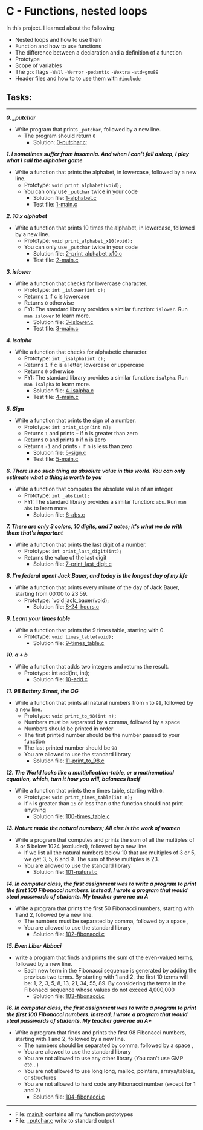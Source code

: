# **C - Functions, nested loops**

In this project. I learned about the following:
* Nested loops and how to use them
* Function and how to use functions
* The difference between a declaration and a definition of a function
* Prototype
* Scope of variables
* The `gcc` flags `-Wall` `-Werror` `-pedantic` `-Wextra` `-std=gnu89`
* Header files and how to to use them with `#include`

## Tasks:
***
_**0. _putchar**_
  * Write program that prints `_putchar`, followed by a new line.
    * The program should return `0`
      * Solution: [0-putchar.c](./0-putchar.c):

_**1. I sometimes suffer from insomnia. And when I can't fall asleep, I play what I call the alphabet game**_
  * Write a function that prints the alphabet, in lowercase, followed by a new line.
    * Prototype: `void print_alphabet(void);`
    * You can only use `_putchar` twice in your code
      * Solution file: [1-alphabet.c](./1-alphabet.c)
      * Test file: [1-main.c](./1-main.c)

_**2. 10 x alphabet**_
  * Write a function that prints 10 times the alphabet, in lowercase, followed by a new line.
    * Prototype: `void print_alphabet_x10(void);`
    * You can only use `_putchar` twice in your code
      * Solution file: [2-print_alphabet_x10.c](./2-print_alphabet_x10.c)
      * Test file: [2-main.c](./2-main.c)

_**3. islower**_
  * Write a function that checks for lowercase character.
     * Prototype: `int _islower(int c);`
     * Returns `1` if c is lowercase
     * Returns `0` otherwise
     * FYI: The standard library provides a similar function: `islower`. Run `man islower` to learn more.
       * Solution file: [3-islower.c](./3-islower.c)
       * Test file: [3-main.c](./3-main.c)

_**4. isalpha**_
  * Write a function that checks for alphabetic character.
    * Prototype: `int _isalpha(int c);`
    * Returns `1` if c is a letter, lowercase or uppercase
    * Returns `0` otherwise
    * FYI: The standard library provides a similar function: `isalpha`. Run `man isalpha` to learn more.
      * Solution file: [4-isalpha.c](./4-isalpha.c)
      * Test file: [4-main.c](./4-main.c)

_**5. Sign**_
  * Write a function that prints the sign of a number.
    * Prototype: `int print_sign(int n);`
    * Returns `1` and prints `+` if n is greater than zero
    * Returns `0` and prints `0` if n is zero
    * Returns `-1` and prints `-` if n is less than zero
      * Solution file: [5-sign.c](./5-sign.c)
      * Test file: [5-main.c](./5-main.c)

_**6. There is no such thing as absolute value in this world. You can only estimate what a thing is worth to you**_
  * Write a function that computes the absolute value of an integer.
    * Prototype: `int _abs(int);`
    * FYI: The standard library provides a similar function: `abs`. Run `man abs` to learn more.
      * Solution file: [6-abs.c](./6-abs.c)

_**7. There are only 3 colors, 10 digits, and 7 notes; it's what we do with them that's important**_
  * Write a function that prints the last digit of a number.
    * Prototype: `int print_last_digit(int);`
    * Returns the value of the last digit
      * Solution file: [7-print_last_digit.c](./7-print_last_digit.c)
    
_**8. I'm federal agent Jack Bauer, and today is the longest day of my life**_
  * Write a function that prints every minute of the day of Jack Bauer, starting from 00:00 to 23:59.
    * Prototype: `void jack_bauer(void);
      * Solution file: [8-24_hours.c](./8-24_hours.c)

_**9. Learn your times table**_
 * Write a function that prints the 9 times table, starting with 0.
    * Prototype: `void times_table(void);`
      * Solution file: [9-times_table.c](./9-times_table.c)

_**10. a + b**_
 * Write a function that adds two integers and returns the result.
    * Prototype: int add(int, int);
      * Solution file: [10-add.c](./10-add.c)

_**11. 98 Battery Street, the OG**_
 * Write a function that prints all natural numbers from `n` to `98`, followed by a new line.
   * Prototype: `void print_to_98(int n);`
   * Numbers must be separated by a comma, followed by a space
   * Numbers should be printed in order
   * The first printed number should be the number passed to your function
   * The last printed number should be `98`
   * You are allowed to use the standard library
      * Solution file: [11-print_to_98.c](./11-print_to_98.c)

_**12. The World looks like a multiplication-table, or a mathematical equation, which, turn it how you will, balances itself**_
 * Write a function that prints the `n` times table, starting with `0`.
   * Prototype: `void print_times_table(int n);`
   * If `n` is greater than `15` or less than `0` the function should not print anything
      * Solution file: [100-times_table.c](./100-times_table.c)
    
_**13. Nature made the natural numbers; All else is the work of women**_
 * Write a program that computes and prints the sum of all the multiples of 3 or 5 below 1024 (excluded), followed by a new line.
   * If we list all the natural numbers below 10 that are multiples of 3 or 5, we get 3, 5, 6 and 9. The sum of these multiples is 23.
   * You are allowed to use the standard library
       * Solution file: [101-natural.c](./101-natural.c)
    
_**14. In computer class, the first assignment was to write a program to print the first 100 Fibonacci numbers. Instead, I wrote a program that would steal passwords of students. My teacher gave me an A**_
 * Write a program that prints the first 50 Fibonacci numbers, starting with 1 and 2, followed by a new line.
   * The numbers must be separated by comma, followed by a space , 
   * You are allowed to use the standard library
       * Solution file: [102-fibonacci.c](./102-fibonacci.c)

_**15. Even Liber Abbaci**_
 * write a program that finds and prints the sum of the even-valued terms, followed by a new line.
   * Each new term in the Fibonacci sequence is generated by adding the previous two terms. By starting with 1 and 2, the first 10 terms will be: 1, 2, 3, 5, 8, 13, 21, 34, 55, 89. By considering the terms in the Fibonacci sequence whose values do not exceed 4,000,000
      * Solution file: [103-fibonacci.c](./103-fibonacci.c)

_**16. In computer class, the first assignment was to write a program to print the first 100 Fibonacci numbers. Instead, I wrote a program that would steal passwords of students. My teacher gave me an A+**_
 * Write a program that finds and prints the first 98 Fibonacci numbers, starting with 1 and 2, followed by a new line.
   * The numbers should be separated by comma, followed by a space ,
   * You are allowed to use the standard library
   * You are not allowed to use any other library (You can’t use GMP etc…)
   * You are not allowed to use long long, malloc, pointers, arrays/tables, or structures
   * You are not allowed to hard code any Fibonacci number (except for 1 and 2)
      * Solution file: [104-fibonacci.c](./104-fibonacci.c)
***
* File: [main.h](./main.c) contains all my function prototypes
* File: [_putchar.c](./_putchar.c) write to standard output
